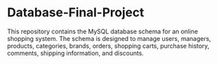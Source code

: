 # Database-Final-Project

This repository contains the MySQL database schema for an online shopping system. The schema is designed to manage users, managers, products, categories, brands, orders, shopping carts, purchase history, comments, shipping information, and discounts.

